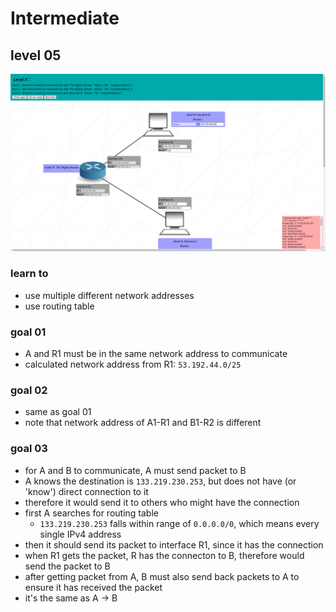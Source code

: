 # Intermediate

## level 05
![](home/scarf/Repo/netpractice/img/05.png)

### learn to
- use multiple different network addresses
- use routing table

### goal 01

- A and R1 must be in the same network address to communicate
- calculated network address from R1: `53.192.44.0/25`

### goal 02
- same as goal 01
- note that network address of A1-R1 and B1-R2 is different

### goal 03
- for A and B to communicate, A must send packet to B
- A knows the destination is `133.219.230.253`, but does not have (or 'know') direct connection to it
- therefore it would send it to others who might have the connection
- first A searches for routing table
  - `133.219.230.253` falls within range of `0.0.0.0/0`, which means every single IPv4 address
- then it should send its packet to interface R1, since it has the connection
- when R1 gets the packet, R has the connecton to B, therefore would send the packet to B
- after getting packet from A, B must also send back packets to A to ensure it has received the packet
- it's the same as A -> B
